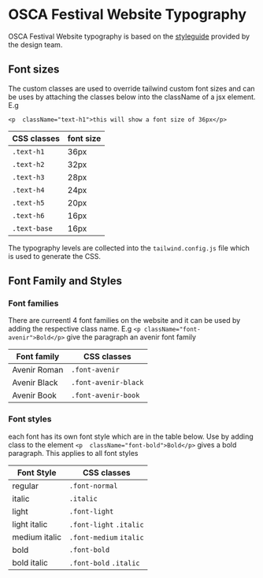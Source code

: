 
# OSCA Festival Website Typography

OSCA Festival Website typography is based on the [styleguide](https://www.figma.com/file/vO0aThJUcmB7VhsxW66q7h/Style-guide?node-id=4:98) provided by the design team. 

## Font sizes
The custom classes are used to override tailwind custom font sizes and can be uses by attaching the classes below into the className of a jsx element. E.g

    <p  className="text-h1">this will show a font size of 36px</p>

| CSS classes   | font size                                                                 |
|-----------------|---------| 
 `.text-h1`                 | 36px |
 `.text-h2`                 | 32px |
 `.text-h3`                 | 28px |
 `.text-h4`                 | 24px |
 `.text-h5`                 | 20px |
 `.text-h6`                 | 16px |
 `.text-base`                 | 16px |
	 
                     

The typography levels are collected into the `tailwind.config.js` file which is used to generate the CSS.

## Font Family and Styles
### Font families
There are curreentl 4 font families on the website and it can be used by adding the respective class name. E.g 
`<p className="font-avenir">Bold</p>` give the paragraph an avenir font family

| Font family | CSS classes |
|--|--|
| Avenir Roman | `.font-avenir` | 
| Avenir Black | `.font-avenir-black` | 
| Avenir Book | `.font-avenir-book` | 


### Font styles
each font has its own font style which are in the table below. Use by adding class to the element `<p  className="font-bold">Bold</p>` gives a bold paragraph. This applies to all font styles
    

| Font Style | CSS classes |
|--|--|
| regular | `.font-normal`| 
| italic | `.italic`| 
| light | `.font-light`|
| light italic | `.font-light` `.italic`| 
| medium italic | `.font-medium` `italic` | 
| bold | `.font-bold` | 
| bold italic | `.font-bold` `.italic` | 



	 